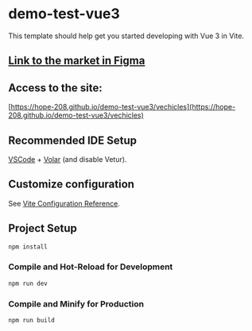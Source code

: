 # demo-test-vue3

This template should help get you started developing with Vue 3 in Vite.

## [Link to the market in Figma](https://www.figma.com/design/7uTwLfLxAsEKxZUKmFL4s0/Demo-test?node-id=2274-2262&t=egivTsjcBJ6WLxfu-0)

## Access to the site:
[https://hope-208.github.io/demo-test-vue3/vechicles](https://hope-208.github.io/demo-test-vue3/vechicles)

## Recommended IDE Setup

[VSCode](https://code.visualstudio.com/) + [Volar](https://marketplace.visualstudio.com/items?itemName=Vue.volar) (and disable Vetur).

## Customize configuration

See [Vite Configuration Reference](https://vitejs.dev/config/).

## Project Setup

```sh
npm install
```

### Compile and Hot-Reload for Development

```sh
npm run dev
```

### Compile and Minify for Production

```sh
npm run build
```
